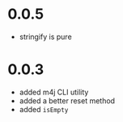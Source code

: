 # 0.0.5

- stringify is pure

# 0.0.3

- added m4j CLI utility
- added a better reset method
- added `isEmpty`